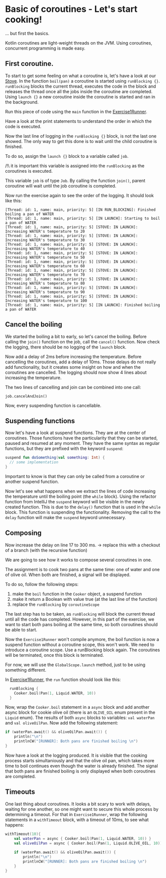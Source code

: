 # Basic of coroutines - Let's start cooking!
... but first the basics.

Kotlin coroutines are light-weight threads on the JVM. Using coroutines, concurrent programming is made easy.

## First coroutine.

To start to get some feeling on what a coroutine is, let's have a look at our [Stove](../src/main/kotlin/nl/openvalue/paulienvanalst/kotlin/coroutines/workshop/kitchen/Stove.kt).
In the function `boil(pan)` a coroutine is started using `runBlocking {}`. `runBlocking` blocks the current thread, executes the code in the block and releases the thread once all the jobs inside the coroutine are completed.
Using `launch {}` a new coroutine inside the coroutine is started and ran in the background.

Run this piece of code using the `main` function in the [Exercise1Runner](./../src/main/kotlin/nl/openvalue/paulienvanalst/kotlin/coroutines/workshop/runners/Exercise1Runner.kt).

Have a look at the print statements to understand the order in which the code is executed.

Now the last line of logging in the `runBlocking {}` block, is not the last one showed. The only way to get this done is to wait until the child coroutine is finished. 

To do so, assign the `launch {}` block to a variable called `job`. 

/!\ it is important this variable is assigned into the `runBlocking` as the coroutines is executed.

This variable `job` is of type `Job`.
By calling the function `join()`, parent coroutine will wait until the job coroutine is completed. 

Now run the exercise again to see the order of the logging. It should look like this:

```text
[Thread: id: 1, name: main, priority: 5] [IN RUN_BLOCKING]: Finished boiling a pan of WATER
[Thread: id: 1, name: main, priority: 5] [IN LAUNCH]: Starting to boil a pan of WATER
[Thread: id: 1, name: main, priority: 5] [STOVE: IN LAUNCH]: Increasing WATER's temperature to 20
[Thread: id: 1, name: main, priority: 5] [STOVE: IN LAUNCH]: Increasing WATER's temperature to 30
[Thread: id: 1, name: main, priority: 5] [STOVE: IN LAUNCH]: Increasing WATER's temperature to 40
[Thread: id: 1, name: main, priority: 5] [STOVE: IN LAUNCH]: Increasing WATER's temperature to 50
[Thread: id: 1, name: main, priority: 5] [STOVE: IN LAUNCH]: Increasing WATER's temperature to 60
[Thread: id: 1, name: main, priority: 5] [STOVE: IN LAUNCH]: Increasing WATER's temperature to 70
[Thread: id: 1, name: main, priority: 5] [STOVE: IN LAUNCH]: Increasing WATER's temperature to 80
[Thread: id: 1, name: main, priority: 5] [STOVE: IN LAUNCH]: Increasing WATER's temperature to 90
[Thread: id: 1, name: main, priority: 5] [STOVE: IN LAUNCH]: Increasing WATER's temperature to 100
[Thread: id: 1, name: main, priority: 5] [IN LAUNCH]: Finished boiling a pan of WATER
```

## Cancel the boiling

We started the boiling a bit to early, so let's cancel the boiling.
Before calling the `join()` function on the job, call the `cancel()` function. Now check the logging, there should be no logging of the `launch` block.

Now add a delay of 2ms before increasing the temperature. Before cancelling the coroutines, add a delay of 10ms. 
Those delays do not really add functionality, but it creates some insight on how and when the coroutines are cancelled.
The logging should now show 4 lines about increasing the temperature.

The two lines of cancelling and join can be combined into one call:

`job.cancelAndJoin()`

Now, every suspending function is cancellable.

## Suspending functions

Now let's have a look at suspend functions. They are at the center of coroutines. Those functions have the particularity that they can be started, paused and resumed at any moment.
They have the same syntax as regular functions, but they are prefixed with the keyword `suspend`:

```kotlin
suspend fun doSomething(val something: Int) {
  // some implementation
}
```

Important to know is that they can only be called from a coroutine or another suspend function.

Now let's see what happens when we extract the lines of code increasing the temperature until the boiling point (the `while` block). Using the refactor function from IntelliJ the `suspend` keyword will be visible in the newly created function.
This is due to the `delay()` function that is used in the `while` block. This function is suspending the functionality. Removing the call to the `delay` function will make the `suspend` keyword unnecessary.

## Composing

Now increase the delay on line 17 to 300 ms. -> replace this with a checkout of a branch (with the recursive function)

We are going to see how it works to compose several coroutines in one. 

The assignment is to cook two pans at the same time: one of water and one of olive oil. When both are finished, a signal will be displayed.

To do so, follow the following steps:
 1. make the `boil` function in the `Cooker` object, a suspend function
 2. make it return a Boolean with value true (at the last line of the function)
 2. replace the `runBlocking` by `coroutineScope`
 
The last step has to be taken, as `runBlocking` will block the current thread until all the code has completed. However, in this part of the exercise, we want to start both pans boiling at the same time, so both coroutines should be able to start.
 
Now the `Exercise1Runner` won't compile anymore, the boil function is now a suspend function without a coroutine scope, this won't work. We need to introduce a coroutine scope.
Use a runBlocking block again. The coroutines will be terminated, once this block is terminated.

For now, we will use the `GlobalScope.launch` method, just to be using something different.

In [Exercise1Runner](./../src/main/kotlin/nl/openvalue/paulienvanalst/kotlin/coroutines/workshop/runners/Exercise1Runner.kt), the `run` function should look like this:

```kotlin
  runBlocking {
    Cooker.boil(Pan(1, Liquid.WATER, 10))
  }
```

Now, wrap the `Cooker.boil` statement in a `async` block and add another async block for cookie olive oil (there is an `OLIVE_OIL` enum present in the `Liquid` enum).
The results of both `async` blocks to variables: `val waterPan` and `val oliveOilPan`.
Now add the following statement:

```kotlin
if (waterPan.await() && oliveOilPan.await()) {
    println("\n")
    printlnCW("[RUNNER]: Both pans are finished boiling \n")
}
```

Now have a look at the logging produced. It is visible that the cooking process starts simultaniously and that the olive oil pan, which takes more time to boil continues even though the water is already finished.
The signal that both pans are finished boiling is only displayed when both coroutines are completed.

## Timeouts

One last thing about coroutines. It looks a bit scary to work with delays, waiting for one another, so one might want to secure this whole process by determining a timeout.
For that in `Exercise1Runner`, wrap the following statements in a `withTimeout` block, with a timeout of 10ms, to see what happens:
```kotlin
withTimeout(10){
    val waterPan = async { Cooker.boil(Pan(1, Liquid.WATER, 10)) }
    val oliveOilPan = async { Cooker.boil(Pan(1, Liquid.OLIVE_OIL, 10)) }
    
    if (waterPan.await() && oliveOilPan.await()) {
        println("\n")
        printlnCW("[RUNNER]: Both pans are finished boiling \n")
    }
}
```
